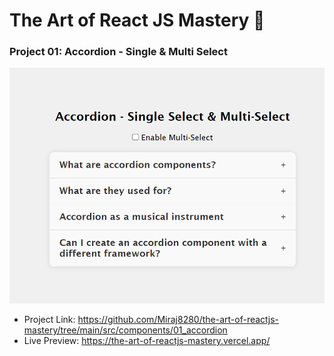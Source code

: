 # The Art of React JS Mastery 🚀
### Project 01: Accordion - Single & Multi Select
![accordion screenshot](./src/assets/accordion_screenshot.png)
- Project Link: https://github.com/Miraj8280/the-art-of-reactjs-mastery/tree/main/src/components/01_accordion
- Live Preview: https://the-art-of-reactjs-mastery.vercel.app/